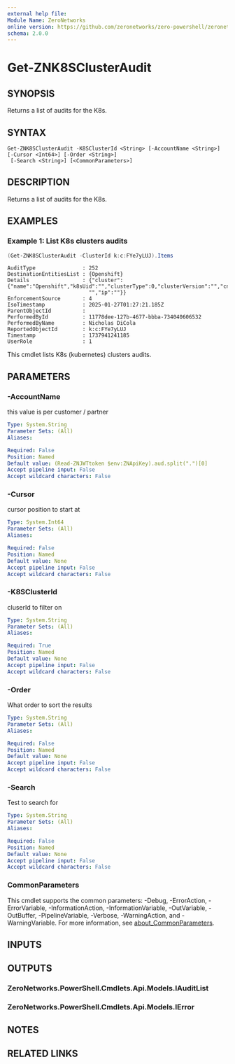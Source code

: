 ```yaml
---
external help file:
Module Name: ZeroNetworks
online version: https://github.com/zeronetworks/zero-powershell/zeronetworks/get-znk8sclusteraudit
schema: 2.0.0
---
```


# Get-ZNK8SClusterAudit

## SYNOPSIS
Returns a list of audits for the K8s.

## SYNTAX

```
Get-ZNK8SClusterAudit -K8SClusterId <String> [-AccountName <String>] [-Cursor <Int64>] [-Order <String>]
 [-Search <String>] [<CommonParameters>]
```

## DESCRIPTION
Returns a list of audits for the K8s.

## EXAMPLES

### Example 1: List K8s clusters audits
```powershell
(Get-ZNK8SClusterAudit -ClusterId k:c:FYe7yLUJ).Items
```

```output
AuditType               : 252
DestinationEntitiesList : {Openshift}
Details                 : {"cluster":{"name":"Openshift","k8sUid":"","clusterType":0,"clusterVersion":"","cniType":0,"cniVersion":
                          "","ip":""}}
EnforcementSource       : 4
IsoTimestamp            : 2025-01-27T01:27:21.185Z
ParentObjectId          : 
PerformedById           : 11778dee-127b-4677-bbba-734040606532
PerformedByName         : Nicholas DiCola
ReportedObjectId        : k:c:FYe7yLUJ
Timestamp               : 1737941241185
UserRole                : 1
```

This cmdlet lists K8s (kubernetes) clusters audits.

## PARAMETERS

### -AccountName
this value is per customer / partner

```yaml
Type: System.String
Parameter Sets: (All)
Aliases:

Required: False
Position: Named
Default value: (Read-ZNJWTtoken $env:ZNApiKey).aud.split(".")[0]
Accept pipeline input: False
Accept wildcard characters: False
```

### -Cursor
cursor position to start at

```yaml
Type: System.Int64
Parameter Sets: (All)
Aliases:

Required: False
Position: Named
Default value: None
Accept pipeline input: False
Accept wildcard characters: False
```

### -K8SClusterId
cluserId to filter on

```yaml
Type: System.String
Parameter Sets: (All)
Aliases:

Required: True
Position: Named
Default value: None
Accept pipeline input: False
Accept wildcard characters: False
```

### -Order
What order to sort the results

```yaml
Type: System.String
Parameter Sets: (All)
Aliases:

Required: False
Position: Named
Default value: None
Accept pipeline input: False
Accept wildcard characters: False
```

### -Search
Test to search for

```yaml
Type: System.String
Parameter Sets: (All)
Aliases:

Required: False
Position: Named
Default value: None
Accept pipeline input: False
Accept wildcard characters: False
```

### CommonParameters
This cmdlet supports the common parameters: -Debug, -ErrorAction, -ErrorVariable, -InformationAction, -InformationVariable, -OutVariable, -OutBuffer, -PipelineVariable, -Verbose, -WarningAction, and -WarningVariable. For more information, see [about_CommonParameters](http://go.microsoft.com/fwlink/?LinkID=113216).

## INPUTS

## OUTPUTS

### ZeroNetworks.PowerShell.Cmdlets.Api.Models.IAuditList

### ZeroNetworks.PowerShell.Cmdlets.Api.Models.IError

## NOTES

## RELATED LINKS

